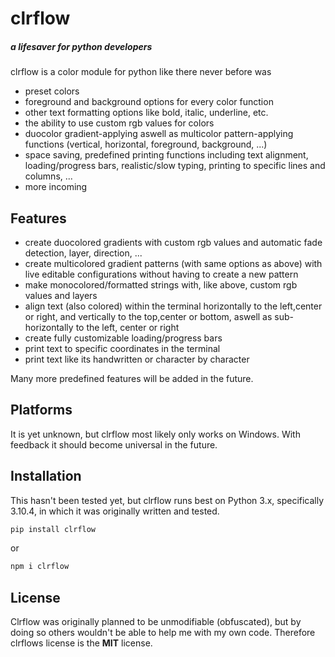 # clrflow
##### a lifesaver for python developers

clrflow is a color module for python like there never before was
- preset colors
- foreground and background options for every color function
- other text formatting options like bold, italic, underline, etc.
- the ability to use custom rgb values for colors
- duocolor gradient-applying aswell as multicolor pattern-applying functions (vertical, horizontal, foreground, background, ...)
- space saving, predefined printing functions including text alignment, loading/progress bars, realistic/slow typing, printing to specific lines and columns, ...
- more incoming

## Features

- create duocolored gradients with custom rgb values and automatic fade detection, layer, direction, ...
- create multicolored gradient patterns (with same options as above) with live editable configurations without having to create a new pattern
- make monocolored/formatted strings with, like above, custom rgb values and layers
- align text (also colored) within the terminal horizontally to the left,center or right, and vertically to the top,center or bottom, aswell as sub-horizontally to the left, center or right
- create fully customizable loading/progress bars
- print text to specific coordinates in the terminal
- print text like its handwritten or character by character

Many more predefined features will be added in the future.

## Platforms

It is yet unknown, but clrflow most likely only works on Windows. With feedback it should become universal in the future.

## Installation

This hasn't been tested yet, but clrflow runs best on Python 3.x, specifically 3.10.4, in which it was originally written and tested.

```sh
pip install clrflow
```

or 

```sh
npm i clrflow
```

## License

Clrflow was originally planned to be unmodifiable (obfuscated), but by doing so others wouldn't be able to help me with my own code.
Therefore clrflows license is the **MIT** license.

